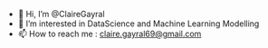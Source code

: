 - 👋 Hi, I’m @ClaireGayral
- 👀 I’m interested in DataScience and Machine Learning Modelling
- 📫 How to reach me : claire.gayral69@gmail.com
